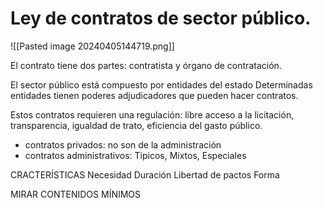 # Ley de contratos de sector público.

![[Pasted image 20240405144719.png]]

El contrato tiene dos partes: contratista y órgano de contratación.

El sector público está compuesto por entidades del estado
Determinadas entidades tienen poderes adjudicadores que pueden hacer contratos.

Estos contratos requieren una regulación: libre acceso a la licitación, transparencia, igualdad de trato, eficiencia del gasto público.

+ contratos privados: no son de la administración
+ contratos administrativos: Tipicos, Mixtos, Especiales

CRACTERÍSTICAS
Necesidad
Duración
Libertad de pactos
Forma

MIRAR CONTENIDOS MÍNIMOS

